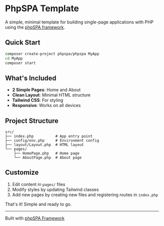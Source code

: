 # PhpSPA Template

A simple, minimal template for building single-page applications with PHP using the [phpSPA framework](https://github.com/dconco/phpspa).

## Quick Start

```bash
composer create-project phpspa/phpspa MyApp
cd MyApp
composer start
```

## What's Included

- **2 Simple Pages**: Home and About
- **Clean Layout**: Minimal HTML structure
- **Tailwind CSS**: For styling
- **Responsive**: Works on all devices

## Project Structure

```
src/
├── index.php          # App entry point
├── config/env.php     # Environment config
├── layout/Layout.php  # HTML layout
└── pages/
    ├── HomePage.php   # Home page
    └── AboutPage.php  # About page
```

## Customize

1. Edit content in `pages/` files
2. Modify styles by updating Tailwind classes
3. Add new pages by creating new files and registering routes in `index.php`

That's it! Simple and ready to go.

---

Built with [phpSPA Framework](https://github.com/dconco/phpspa)
